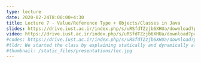 ```yaml
---
type: lecture
date: 2020-02-24T8:00:00+4:30
title: Lecture 7 - Value/Reference Type + Objects/Classes in Java
slides: https://drive.iust.ac.ir/index.php/s/uRSfdTZzjb6XHUa/download?path=%2FSlides&files=S7.pdf
video: https://drive.iust.ac.ir/index.php/s/uRSfdTZzjb6XHUa/download?path=%2FVideos&files=S7.mp4
#codes: https://drive.iust.ac.ir/index.php/s/uRSfdTZzjb6XHUa/download?path=%2FCodes&files=S6.zip
#tldr: We started the class by explaining statically and dynamically allocated arrays. We then introduced static vs. dynamic (growing) arrays in all 4 languages. We introduced the Java ArrayList<>, C++ std::vector<>, Python list [] and C# List<>. We then introduced the C++ class definition syntax in .hpp files in addition to an example where a class has an object member variable.
#thumbnail: /static_files/presentations/lec.jpg
---
```

